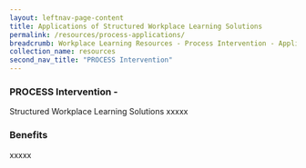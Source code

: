 ```yaml
---
layout: leftnav-page-content
title: Applications of Structured Workplace Learning Solutions 
permalink: /resources/process-applications/
breadcrumb: Workplace Learning Resources - Process Intervention - Applications
collection_name: resources
second_nav_title: "PROCESS Intervention"
---
```



### PROCESS Intervention - <br>
Structured Workplace Learning Solutions 
xxxxx

### Benefits
xxxxx
